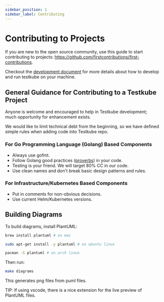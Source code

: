 ```yaml
---
sidebar_position: 1
sidebar_label: Contributing
---
```

# Contributing to Projects

If you are new to the open source community, use this guide to start contributing to projects:
<https://github.com/firstcontributions/first-contributions>.

Checkout the [development document](development/developments.md) for more details about how to develop and run testkube on your machine.

## **General Guidance for Contributing to a Testkube Project**

Anyone is welcome and encouraged to help in Testkube development; much opportunity for enhancement exists.

We would like to limit technical debt from the beginning, so we have defined simple rules when adding code into Testkube repo.

### **For Go Programming Language (Golang) Based Components**

- Always use gofmt.
- Follow Golang good practices ([proverbs](https://go-proverbs.github.io/)) in your code.
- Testing is your friend. We will target 80% CC in our code.
- Use clean names and don't break basic design patterns and rules.

### **For Infrastructure/Kubernetes Based Components**

- Put in comments for non-obvious decisions.
- Use current Helm/Kubernetes versions.

## **Building Diagrams**

To build diagrams, install PlantUML:

```bash
brew install plantuml # on mac
```

```bash
sudo apt-get install -y plantuml # on ubuntu linux 
```

```bash
pacman -S plantuml # on arch linux
```

Then run:

```bash
make diagrams
```

This generates png files from puml files.

TIP: If using vscode, there is a nice extension for the live preview of PlantUML files.  
